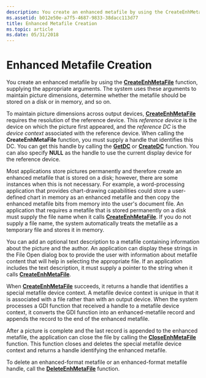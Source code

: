 ```yaml
---
description: You create an enhanced metafile by using the CreateEnhMetaFile function, supplying the appropriate arguments.
ms.assetid: b012e50e-a7f5-4687-9833-38dacc113d77
title: Enhanced Metafile Creation
ms.topic: article
ms.date: 05/31/2018
---
```


# Enhanced Metafile Creation

You create an enhanced metafile by using the [**CreateEnhMetaFile**](/windows/desktop/api/Wingdi/nf-wingdi-createenhmetafilea) function, supplying the appropriate arguments. The system uses these arguments to maintain picture dimensions, determine whether the metafile should be stored on a disk or in memory, and so on.

To maintain picture dimensions across output devices, [**CreateEnhMetaFile**](/windows/desktop/api/Wingdi/nf-wingdi-createenhmetafilea) requires the resolution of the reference device. This *reference device* is the device on which the picture first appeared, and the *reference DC* is the *device context* associated with the reference device. When calling the **CreateEnhMetaFile** function, you must supply a handle that identifies this DC. You can get this handle by calling the [**GetDC**](/windows/desktop/api/Winuser/nf-winuser-getdc) or [**CreateDC**](/windows/desktop/api/Wingdi/nf-wingdi-createdca) function. You can also specify **NULL** as the handle to use the current display device for the reference device.

Most applications store pictures permanently and therefore create an enhanced metafile that is stored on a disk; however, there are some instances when this is not necessary. For example, a word-processing application that provides chart-drawing capabilities could store a user-defined chart in memory as an enhanced metafile and then copy the enhanced metafile bits from memory into the user's document file. An application that requires a metafile that is stored permanently on a disk must supply the file name when it calls [**CreateEnhMetaFile**](/windows/desktop/api/Wingdi/nf-wingdi-createenhmetafilea). If you do not supply a file name, the system automatically treats the metafile as a temporary file and stores it in memory.

You can add an optional text description to a metafile containing information about the picture and the author. An application can display these strings in the File Open dialog box to provide the user with information about metafile content that will help in selecting the appropriate file. If an application includes the text description, it must supply a pointer to the string when it calls [**CreateEnhMetaFile**](/windows/desktop/api/Wingdi/nf-wingdi-createenhmetafilea).

When [**CreateEnhMetaFile**](/windows/desktop/api/Wingdi/nf-wingdi-createenhmetafilea) succeeds, it returns a handle that identifies a special metafile device context. A metafile device context is unique in that it is associated with a file rather than with an output device. When the system processes a GDI function that received a handle to a metafile device context, it converts the GDI function into an enhanced-metafile record and appends the record to the end of the enhanced metafile.

After a picture is complete and the last record is appended to the enhanced metafile, the application can close the file by calling the [**CloseEnhMetaFile**](/windows/desktop/api/Wingdi/nf-wingdi-closeenhmetafile) function. This function closes and deletes the special metafile device context and returns a handle identifying the enhanced metafile.

To delete an enhanced-format metafile or an enhanced-format metafile handle, call the [**DeleteEnhMetaFile**](/windows/desktop/api/Wingdi/nf-wingdi-deleteenhmetafile) function.

 

 



